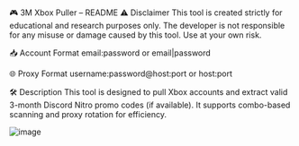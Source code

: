 🎮 3M Xbox Puller – README
⚠️ Disclaimer
This tool is created strictly for educational and research purposes only. The developer is not responsible for any misuse or damage caused by this tool. Use at your own risk.

📥 Account Format
email:password
or
email|password

🌐 Proxy Format
username:password@host:port
or
host:port

🛠️ Description
This tool is designed to pull Xbox accounts and extract valid 3-month Discord Nitro promo codes (if available). It supports combo-based scanning and proxy rotation for efficiency.

![image](https://github.com/user-attachments/assets/10b3f4a9-22b1-40f1-9cef-495a9b143337)
